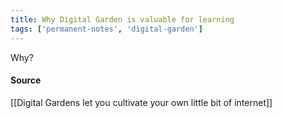 ```yaml
---
title: Why Digital Garden is valuable for learning
tags: ['permanent-notes', 'digital-garden']
---
```


Why?

#### Source
[[Digital Gardens let you cultivate your own little bit of internet]]